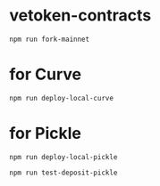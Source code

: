 # vetoken-contracts

`npm run fork-mainnet`

# for Curve
`npm run deploy-local-curve`

# for Pickle
`npm run deploy-local-pickle`

`npm run test-deposit-pickle`